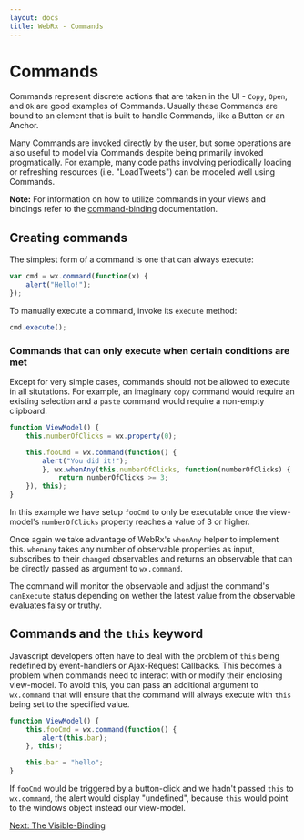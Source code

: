 ```yaml
---
layout: docs
title: WebRx - Commands
---
```

# Commands

Commands represent discrete actions that are taken in the UI - <code>Copy</code>, <code>Open</code>, and <code>Ok</code> are good examples of Commands. 
Usually these Commands are bound to an element that is built to handle Commands, like a Button or an Anchor.

Many Commands are invoked directly by the user, but some operations are also useful to model via Commands 
despite being primarily invoked progmatically. For example, many code paths involving periodically loading 
or refreshing resources (i.e. "LoadTweets") can be modeled well using Commands.

**Note:** For information on how to utilize commands in your views and bindings refer to the [command-binding](/docs/command-binding.html#start) documentation.

## Creating commands

The simplest form of a command is one that can always execute:

```javascript
var cmd = wx.command(function(x) {
	alert("Hello!");
});
```

To manually execute a command, invoke its <code>execute</code> method:

```javascript
cmd.execute();
```

### Commands that can only execute when certain conditions are met

Except for very simple cases, commands should not be allowed to execute in all situtations.
For example, an imaginary <code>copy</code> command would require an existing selection and a <code>paste</code> command
would require a non-empty clipboard.

```javascript
function ViewModel() {
    this.numberOfClicks = wx.property(0);

	this.fooCmd = wx.command(function() {
        alert("You did it!");
		}, wx.whenAny(this.numberOfClicks, function(numberOfClicks) { 
			return numberOfClicks >= 3;
	}), this);
}
```

In this example we have setup <code>fooCmd</code> to only be executable once the view-model's
<code>numberOfClicks</code> property reaches a value of 3 or higher. 

Once again we take advantage of WebRx's <code>whenAny</code> helper to implement this. <code>whenAny</code> takes 
any number of observable properties as input, subscribes to their <code>changed</code> observables
and returns an observable that can be directly passed as argument to <code>wx.command</code>.

The command will monitor the observable and adjust the command's <code>canExecute</code> status
depending on wether the latest value from the observable evaluates falsy or truthy.

## Commands and the <code>this</code> keyword

Javascript developers often have to deal with the problem of <code>this</code> being redefined by event-handlers or Ajax-Request Callbacks.
This becomes a problem when commands need to interact with or modify their enclosing view-model.
To avoid this, you can pass an additional argument to <code>wx.command</code> that will ensure that the command
will always execute with <code>this</code> being set to the specified value.

```javascript
function ViewModel() {
    this.fooCmd = wx.command(function() {
        alert(this.bar);
    }, this);

    this.bar = "hello";
}
```
If <code>fooCmd</code> would be triggered by a button-click and we hadn't passed <code>this</code> to <code>wx.command</code>,
the alert would display "undefined", because <code>this</code> would point to the windows object instead
our view-model.

<a class="next-topic" href="/docs/visible-binding.html#start">Next: The Visible-Binding</a>